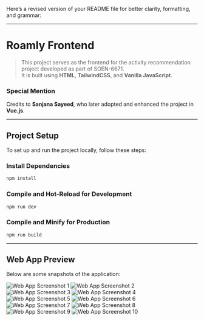 Here’s a revised version of your README file for better clarity, formatting, and grammar:

---

# Roamly Frontend

> This project serves as the frontend for the activity recommendation project developed as part of SOEN-6671.  
> It is built using **HTML**, **TailwindCSS**, and **Vanilla JavaScript**.

### Special Mention  
Credits to **Sanjana Sayeed**, who later adopted and enhanced the project in **Vue.js**.

---

## Project Setup

To set up and run the project locally, follow these steps:

### Install Dependencies

```bash
npm install
```

### Compile and Hot-Reload for Development

```bash
npm run dev
```

### Compile and Minify for Production

```bash
npm run build
```

---

## Web App Preview

Below are some snapshots of the application:

![Web App Screenshot 1](https://github.com/user-attachments/assets/ed010681-376f-4193-a27f-53524eadc8d8)
![Web App Screenshot 2](https://github.com/user-attachments/assets/7008d049-ba19-4775-b47f-e13e644d6c59)
![Web App Screenshot 3](https://github.com/user-attachments/assets/e4188877-3f82-4869-a316-333c46849787)
![Web App Screenshot 4](https://github.com/user-attachments/assets/ba6f1930-4de0-431a-b138-9018f2b7084c)
![Web App Screenshot 5](https://github.com/user-attachments/assets/74aae7b2-c063-4dc9-b77b-bbd830e2f181)
![Web App Screenshot 6](https://github.com/user-attachments/assets/3cc0866f-aa2e-4ede-aabd-b3cc38974f27)
![Web App Screenshot 7](https://github.com/user-attachments/assets/153c2330-7085-4a86-973f-5554d9709d65)
![Web App Screenshot 8](https://github.com/user-attachments/assets/d17d39a4-250e-4333-8b61-7b9d625a7abb)
![Web App Screenshot 9](https://github.com/user-attachments/assets/f5216446-5a5e-4808-9d15-313ae1999592)
![Web App Screenshot 10](https://github.com/user-attachments/assets/3d34c926-549c-4dee-b9bf-ce0d01f24f3d)
